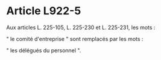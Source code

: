 # Article L922-5

Aux articles L. 225-105, L. 225-230 et L. 225-231, les mots :

" le comité d'entreprise " sont remplacés par les mots :

" les délégués du personnel ".